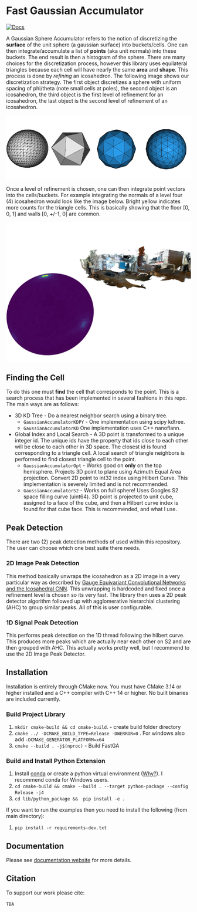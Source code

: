 # Fast Gaussian Accumulator
[![Docs](https://img.shields.io/badge/API-docs-blue)](https://jeremybyu.github.io/FastGaussianAccumulator/)
<!-- [![Cite](https://img.shields.io/badge/cite-%2010.1109--LRA.2020.3002212-red)](https://ieeexplore.ieee.org/document/9117017) -->

A Gaussian Sphere Accumulator refers to the notion of discretizing the **surface** of the unit sphere (a gaussian surface) into buckets/cells. One can then integrate/accumulate a list of **points** (aka unit normals) into these buckets.
The end result is then a histogram of the sphere. There are many choices for the discretization process, however this library uses equilateral triangles because each cell will have nearly the same **area** and **shape**. This process is done by *refining* an icosahedron. The following image shows our discretization strategy. The first object discretizes a sphere with uniform spacing of phi/theta (note small cells at poles), the second object is an icosahedron, the third object is the first level of refinement for an icosahedron, the last object is the second level of refinement of an icosahedron.

![Icosahedron](https://raw.githubusercontent.com/JeremyBYU/FastGaussianAccumulator/master/assets/imgs/refined_icosahedron.png)

Once a level of refinement is chosen, one can then integrate point vectors into the cells/buckets. For example integrating the normals of a level four (4) icosahedron would look like the image below. Bright yellow indicates more counts for the triangle cells. This is basically showing that the floor [0, 0, 1] and walls [0, +/-1, 0] are common.

![GaussianAccumulator](https://raw.githubusercontent.com/JeremyBYU/FastGaussianAccumulator/master/assets/imgs/gaussian_accumulator_example.png)

## Finding the Cell

To do this one must **find** the cell that corresponds to the point. This is a search process that has been implemented in several fashions in this repo. The main ways are as follows:

* 3D KD Tree - Do a nearest neighbor search using a binary tree.
    - `GaussianAccumulatorKDPY` - One implementation using scipy kdtree.
    - `GaussianAccumulatorKD` One implementation uses C++ nanoflann.
* Global Index and Local Search - A 3D point is transformed to a unique integer id. The unique ids have the property that ids close to each other will be close to each other in 3D space. The closest id is found corresponding to a triangle cell. A local search of triangle neighbors is performed to find closest triangle cell to the point.
    - `GaussianAccumulatorOpt` - Works good on **only** on the top hemisphere. Projects 3D point to plane using Azimuth Equal Area projection. Convert 2D point to int32 index using Hilbert Curve. This implementation is severely limited and is not recommended.
    - `GaussianAccumulatorS2` - Works on full sphere! Uses Googles S2 space filling curve (uint64). 3D point is projected to unit cube, assigned to a face of the cube, and then a Hilbert curve index is found for that cube face. This is recommended, and what I use.

## Peak Detection

There are two (2) peak detection methods of used within this repository. The user can choose which one best suite there needs.

### 2D Image Peak Detection

This method basically unwraps the icosahedron as a 2D image in a very particular way as described by [Gauge Equivariant Convolutional Networks and the Icosahedral CNN]("https://arxiv.org/abs/1902.04615). This unwrapping is hardcoded and fixed once a refinement level is chosen so its very fast. The library then uses a 2D peak detector algorithm followed up with agglomerative hierarchial clustering (AHC) to group similar peaks. All of this is user configurable.

### 1D Signal Peak Detection

This performs peak detection on the 1D thread following the hilbert curve. This produces more peaks which are actually near each other on S2 and are then grouped with AHC. This actually works pretty well, but I recommend to use the 2D Image Peak Detector.


## Installation

Installation is entirely through CMake now. You must have CMake 3.14 or higher installed and a C++ compiler with C++ 14 or higher. No built binaries are included currently.

### Build Project Library

1. `mkdir cmake-build && cd cmake-build`. - create build folder directory 
2. `cmake ../ -DCMAKE_BUILD_TYPE=Release -DWERROR=0` . For windows also add `-DCMAKE_GENERATOR_PLATFORM=x64` 
3. `cmake --build . -j$(nproc)`  - Build FastGA

### Build and Install Python Extension

1. Install [conda](https://conda.io/projects/conda/en/latest/) or create a python virtual environment ([Why?](https://medium.freecodecamp.org/why-you-need-python-environments-and-how-to-manage-them-with-conda-85f155f4353c)). I recommend conda for Windows users.
2. `cd cmake-build && cmake --build . --target python-package --config Release -j4` 
3. `cd lib/python_package &&  pip install -e .`

If you want to run the examples then you need to install the following (from main directory):

1. `pip install -r requirements-dev.txt` 

<!-- ###  Build with S2Geometry

Googles S2Geometry library is **not** needed in this repository. I have encapsulated **all** code that transforms a unit normal (xyz point) to a unique integer id (uint64) into the header only file `include/NanoS2ID/NanoS2ID.hpp`. However if you desire to run some benchmarks comparing S2 geometry code with this `nano2sid` you must install download and install S2 but first applying the following patch to the source code.

To build with S2 you must apply this patch first.

``` 
diff --git a/CMakeLists.txt b/CMakeLists.txt
index 5ecd280..d67bf76 100644
--- a/CMakeLists.txt
+++ b/CMakeLists.txt
@@ -411,7 +411,7 @@ install(TARGETS s2 s2testing DESTINATION lib)

 message("GTEST_ROOT: ${GTEST_ROOT}")
 if (GTEST_ROOT)

*  add_subdirectory(${GTEST_ROOT} build_gtest)

+#   add_subdirectory(${GTEST_ROOT} build_gtest)
   include_directories(${GTEST_ROOT}/include)

   set(S2TestFiles
```

Then enable the option for CMake. -->

## Documentation

Please see [documentation website](https://jeremybyu.github.io/FastGaussianAccumulator/) for more details.

<!-- ## General Notes

The main class of interest should be `GaussianAccumulatorS2`

`NanoS2ID.hpp` is header only and which allows it to be optimized more easily (for developer). `S2Geometry` can be compiled as a shared library or a static library (I have tried both). Getting an S2ID is about 50% faster using `NanoS2ID` . My guess is that there is function call overhead in calling a library, vs inlining the function. However, I did build S2 as a static library and did enable link time optimization, but it didn't make it any faster. However I'm guessing I just made a mistake in this process and its *possible* to make `S2Geometry` as fast as `NanoS2ID` .

I also tried using S2 as a point index (similar to a KDTree) and found it was *significantly* slower, about 5X slower than using a KDTree. -->

<!-- 
### Profiling

1. `LD_PRELOAD=/usr/lib/x86_64-linux-gnu/libprofiler.so CPUPROFILE=prof.prof CPUPROFILE_FREQUENCY=1000` 
2. `google-pprof --cum --web ./cmake-build/bin/example-kd prof.prof` 
 -->

## Citation

To support our work please cite:

```
TBA
```